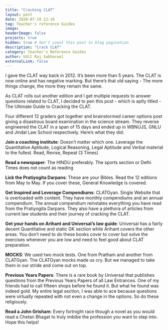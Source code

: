 ```yaml
---
title: "Cracking CLAT"
layout: post
date: 2020-07-19 22:10
tag: Teacher's reference Guides
image:
headerImage: false
projects: true
hidden: true # don't count this post in blog pagination
description: "Crack CLAT"
category: Teacher's Reference Guides
author: Udit Raj Sabharwal
externalLink: false
---
```


I gave the CLAT way back in 2012. It’s been more than 5 years. The CLAT is now online and has negative marking. But there’s that old saying - The more things change, the more they remain the same.

As CLAT rolls out another edition and I get multiple requests to answer questions related to CLAT, I decided to pen this post - which is aptly titled - The Ultimate Guide to Cracking the CLAT.

Four different 12 graders got together and brainstormed career options post giving a disastrous board examination in the science stream. They reverse engineered the CLAT in a span of 15 days and ended up in WBNUJS, GNLU and Jindal Law School respectively. Here’s what they did:

**Join a coaching institute**: Doesn’t matter which one. Leverage the Quantitative Aptitude, Logical Reasoning, Legal Aptitude and Verbal material to the fullest. Read, Revise, Repeat (3 Times)

**Read a newspaper**: The HINDU preferably. The sports section or Delhi Times does not count as reading

**Lick the Pratiyogita Darpans**: These are your Bibles. Read the 12 editions from May to May. If you cover these, General Knowledge is covered.

**Get Inspired and Leverage Compendiums**: CLATGyan. Single Website that is overloaded with content. They have monthly compendiums and an annual compendium. The annual compendium reinstates everything you have read from the Pratiyogita Darpans. They also have a plethora of articles from current law students and their journey of cracking the CLAT.

**Get your hands on Arihant and Universal’s law guide**: Universal has a fairly decent Quantitative and static GK section while Arihant covers the other areas. You don’t need to do these books cover to cover but solve the exercises whenever you are low and need to feel good about CLAT preparation.

**MOCKS**: We used two mock tests. One from Pratham and another from CLATGyan. The CLATGyan mocks made us cry. But we managed to take them in our stride and come out on top.

**Previous Years Papers**: There is a rare book by Universal that publishes questions from the Previous Years Papers of all Law Entrances. One of my friends had to call fifteen shops before he found it. But what he found was indeed gold. My entire legal section, I was able to ace because questions were virtually repeated with not even a change in the options. So do these religiously.

**Read a John Grisham**: Every fortnight race though a novel as you would read a Chetan Bhagat to truly imbibe the profession you want to step into.
Hope this helps!
